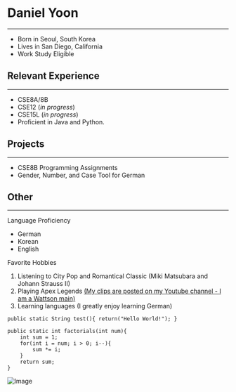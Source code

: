 # Daniel Yoon
---
- Born in Seoul, South Korea
- Lives in San Diego, California 
- Work Study Eligible

## Relevant Experience
--- 
- CSE8A/8B
- CSE12 (*in progress*)
- CSE15L (*in progress*)
- Proficient in Java and Python.

## Projects 
---
- CSE8B Programming Assignments 
- Gender, Number, and Case Tool for German

## Other
--- 
Language Proficiency
- German
- Korean
- English

Favorite Hobbies 
1. Listening to City Pop and Romantical Classic (Miki Matsubara and Johann Strauss II)
2. Playing Apex Legends [(My clips are posted on my Youtube channel - I am a Wattson main)](https://www.youtube.com/channel/UCM4uf25e0-sVHMLxFq6bQgA)
3. Learning languages (I greatly enjoy learning German)

`public static String test(){
  return("Hello World!");
}`

```
public static int factorials(int num){
    int sum = 1;
    for(int i = num; i > 0; i--){
        sum *= i;
    }
    return sum;
}
```





![Image](https://media.discordapp.net/attachments/558816021444558869/1019863677895200798/unknown.png)
